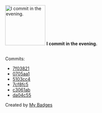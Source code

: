 <img src="https://my-badges.github.io/my-badges/evening-commits.png" alt="I commit in the evening." title="I commit in the evening." width="128">
<strong>I commit in the evening.</strong>
<br><br>

Commits:

- <a href="https://github.com/antonmedv/walk/commit/7f038210a3a950be9813ff1549a59490a68feec9">7f03821</a>
- <a href="https://github.com/google/zx/commit/0705aa1d1651c3b84a014fb7f64d08fe7a6ae0ee">0705aa1</a>
- <a href="https://github.com/google/zx/commit/5103cc4c20dde940fe92b4ca65f648df2c7204d4">5103cc4</a>
- <a href="https://github.com/antonmedv/spark/commit/7cf8fc551f1420af444fd520f4fa2b6275dfe700">7cf8fc5</a>
- <a href="https://github.com/google/zx/commit/c3061ab1333a3b7b25cc8095489357e332fd4b94">c3061ab</a>
- <a href="https://github.com/expr-lang/expr/commit/da04c55bcbb2709417c056c62531de2f434595f2">da04c55</a>


Created by <a href="https://github.com/my-badges/my-badges">My Badges</a>